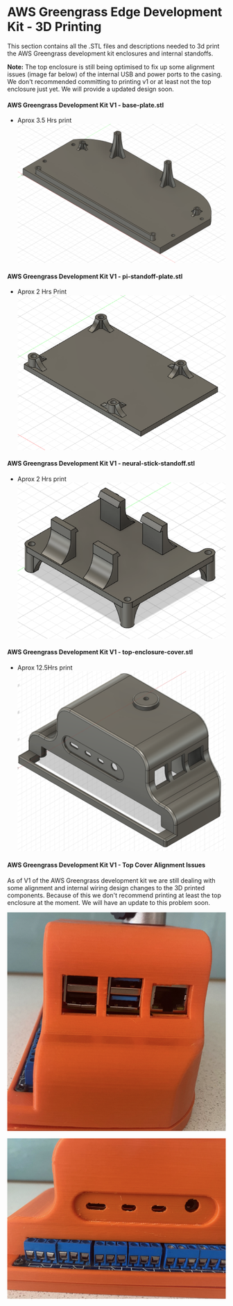 # AWS Greengrass Edge Development Kit - 3D Printing

This section contains all the .STL files and descriptions needed to 3d print the AWS Greengrass development kit enclosures and internal standoffs. 

**Note:** The top enclosure is still being optimised to fix up some alignment issues (image far below) of the internal USB and power ports to the casing. We don't recommended committing to printing v1 or at least not the top enclosure just yet. We will provide a updated design soon.

#### AWS Greengrass Development Kit V1 - base-plate.stl
* Aprox 3.5 Hrs print
![AWS Greengrass Development Kit V1 - base-plate.stl](pics/base-plate.png)

#### AWS Greengrass Development Kit V1 - pi-standoff-plate.stl
* Aprox 2 Hrs Print
![AWS Greengrass Development Kit V1 - pi-standoff-plate.stl](pics/pi-standoff-plate.png)

#### AWS Greengrass Development Kit V1 - neural-stick-standoff.stl
* Aprox 2 Hrs print
![AWS Greengrass Development Kit V1 - neural-stick-standoff.stl](pics/neural-stick-standoff.png)

#### AWS Greengrass Development Kit V1 - top-enclosure-cover.stl
* Aprox 12.5Hrs print
![AWS Greengrass Development Kit V1 - top-enclosure-cover.stl](pics/top-enclosure-cover.png)

#### AWS Greengrass Development Kit V1 - Top Cover Alignment Issues

As of V1 of the AWS Greengrass development kit we are still dealing with some alignment and internal wiring design changes to the 3D printed components. Because of this we don't recommend printing at least the top enclosure at the moment. We will have an update to this problem soon.

![AWS Greengrass Development Kit V1 – USB Alignment](pics/usb-alignment.png)

![AWS Greengrass Development Kit V1 – Power Alignment](pics/power-alignment.png)

